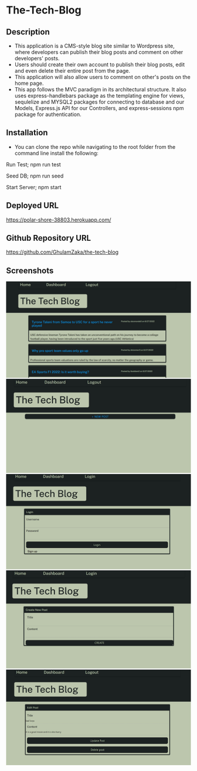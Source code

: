 # The-Tech-Blog

## Description

- This application is a CMS-style blog site similar to Wordpress site, where developers can publish their blog posts and comment on other developers' posts.
- Users should create their own account to publish their blog posts, edit and even delete their entire post from the page.
- This application will also allow users to comment on other's posts on the home page.
- This app follows the MVC paradigm in its architectural structure. It also uses express-handlebars package as the templating engine for views, sequlelize and MYSQL2 packages for connecting to database and our Models, Express.js API for our Controllers, and express-sessions npm package for authentication.

## Installation

- You can clone the repo while navigating to the root folder from the command line install the following:

Run Test;
npm run test

Seed DB;
npm run seed

Start Server;
npm start

## Deployed URL

https://polar-shore-38803.herokuapp.com/

## Github Repository URL

https://github.com/GhulamZaka/the-tech-blog

## Screenshots

<img src = "./public/images/a1.jpg">
<img src = "./public/images/a2.jpg">
<img src = "./public/images/a3.jpg">
<img src = "./public/images/a4.jpg">
<img src = "./public/images/a5.jpg">
